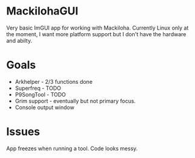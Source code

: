 # MackilohaGUI
Very basic ImGUI app for working with Mackiloha. Currently Linux only at the moment, I want more platform support but I don't have the hardware and abilty.

 # Goals
* Arkhelper - 2/3 functions done
* Superfreq - TODO
* P9SongTool - TODO
* Grim support - eventually but not primary focus.
* Console output window

# Issues
App freezes when running a tool.
Code looks messy.

